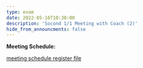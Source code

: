 ```yaml
---
type: exam
date: 2022-05-16T10:30:00
description: 'Socond 1/1 Meeting with Coach (2)'
hide_from_announcments: false
---
```


**Meeting Schedule:**

[meeting schedule register file](https://docs.google.com/spreadsheets/d/1jJN0dd0Oc_BjJOtIUrYqD3RmB-K2lGHzj_In5E7TUEg/edit?usp=sharing)
